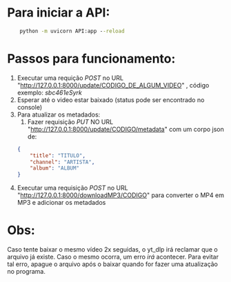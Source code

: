 # Para iniciar a API:
```cmd
    python -m uvicorn API:app --reload
```
# Passos para funcionamento:
1. Executar uma requição *POST* no URL "http://127.0.0.1:8000/update/CODIGO_DE_ALGUM_VIDEO" , código exemplo: *sbc461eSyrk*
2. Esperar até o video estar baixado (status pode ser encontrado no console)
3. Para atualizar os metadados:
    1. Fazer requisição *PUT* NO URL "http://127.0.0.1:8000/update/CODIGO/metadata" com um corpo json de:
    ```JSON
    {
        "title": "TITULO",
        "channel": "ARTISTA",
        "album": "ALBUM"
    }
    ```
4. Executar uma requisição *POST* no URL "http://127.0.0.1:8000/downloadMP3/CODIGO" para converter o MP4 em MP3 e adicionar os metadados

# Obs:
Caso tente baixar o mesmo vídeo 2x seguidas, o yt_dlp irá reclamar que o arquivo já existe.
Caso o mesmo ocorra, um erro *irá* acontecer.
Para evitar tal erro, apague o arquivo após o baixar quando for fazer uma atualização no programa.

